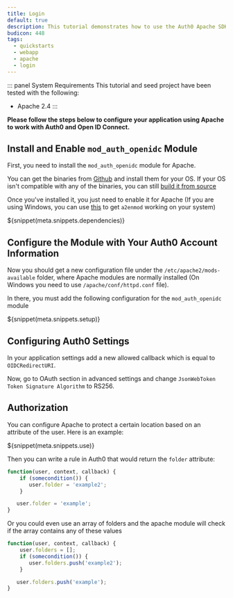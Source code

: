 ```yaml
---
title: Login
default: true
description: This tutorial demonstrates how to use the Auth0 Apache SDK to add authentication and authorization to your web app.
budicon: 448
tags:
  - quickstarts
  - webapp
  - apache
  - login
---
```


::: panel System Requirements
This tutorial and seed project have been tested with the following:
* Apache 2.4
:::

**Please follow the steps below to configure your application using Apache to work with Auth0 and Open ID Connect.**

## Install and Enable `mod_auth_openidc` Module

First, you need to install the `mod_auth_openidc` module for Apache.

You can get the binaries from [Github](https://github.com/zmartzone/mod_auth_openidc/releases) and install them for your OS. If your OS isn't compatible with any of the binaries, you can still [build it from source](https://github.com/zmartzone/mod_auth_openidc/blob/master/INSTALL)

Once you've installed it, you just need to enable it for Apache (If you are using Windows, you can use [this](https://github.com/enderandpeter/win-a2enmod#installation) to get `a2enmod` working on your system)

${snippet(meta.snippets.dependencies)}

## Configure the Module with Your Auth0 Account Information

Now you should get a new configuration file under the `/etc/apache2/mods-available` folder, where Apache modules are normally installed (On Windows you need to use `/apache/conf/httpd.conf` file).

In there, you must add the following configuration for the `mod_auth_openidc` module

${snippet(meta.snippets.setup)}

## Configuring Auth0 Settings

In your application settings add a new allowed callback which is equal to `OIDCRedirectURI`.

Now, go to OAuth section in advanced settings and change `JsonWebToken Token Signature Algorithm` to RS256.


## Authorization

You can configure Apache to protect a certain location based on an attribute of the user. Here is an example:

${snippet(meta.snippets.use)}

Then you can write a rule in Auth0 that would return the `folder` attribute:

```js
function(user, context, callback) {
    if (somecondition()) {
       user.folder = 'example2';
    }

   user.folder = 'example';
}
```

Or you could even use an array of folders and the apache module will check if the array contains any of these values

```js
function(user, context, callback) {
    user.folders = [];
    if (somecondition()) {
       user.folders.push('example2');
    }

   user.folders.push('example');
}
```
